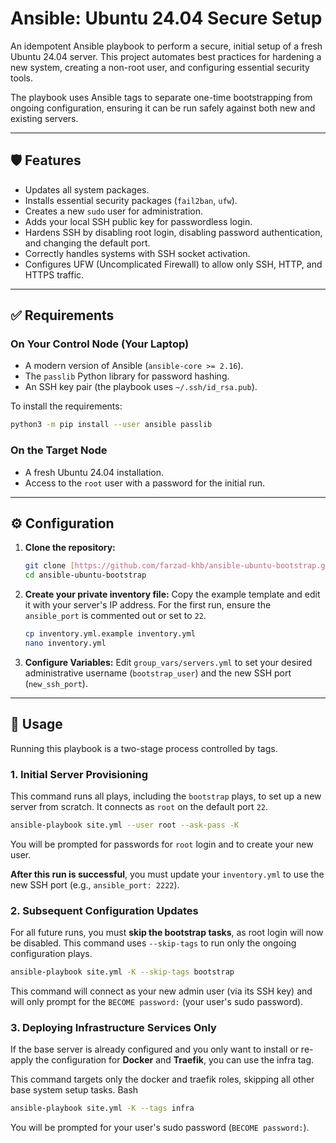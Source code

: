 # Ansible: Ubuntu 24.04 Secure Setup

An idempotent Ansible playbook to perform a secure, initial setup of a fresh Ubuntu 24.04 server. This project automates best practices for hardening a new system, creating a non-root user, and configuring essential security tools.

The playbook uses Ansible tags to separate one-time bootstrapping from ongoing configuration, ensuring it can be run safely against both new and existing servers.

---

## 🛡️ Features

* Updates all system packages.
* Installs essential security packages (`fail2ban`, `ufw`).
* Creates a new `sudo` user for administration.
* Adds your local SSH public key for passwordless login.
* Hardens SSH by disabling root login, disabling password authentication, and changing the default port.
* Correctly handles systems with SSH socket activation.
* Configures UFW (Uncomplicated Firewall) to allow only SSH, HTTP, and HTTPS traffic.

---

## ✅ Requirements

### On Your Control Node (Your Laptop)

* A modern version of Ansible (`ansible-core >= 2.16`).
* The `passlib` Python library for password hashing.
* An SSH key pair (the playbook uses `~/.ssh/id_rsa.pub`).

To install the requirements:

```bash
python3 -m pip install --user ansible passlib
```

### On the Target Node

* A fresh Ubuntu 24.04 installation.
* Access to the `root` user with a password for the initial run.

---

## ⚙️ Configuration

1. **Clone the repository:**

    ```bash
    git clone [https://github.com/farzad-khb/ansible-ubuntu-bootstrap.git](https://github.com/farzad-khb/ansible-ubuntu-bootstrap.git)
    cd ansible-ubuntu-bootstrap
    ```

2. **Create your private inventory file:**
    Copy the example template and edit it with your server's IP address. For the first run, ensure the `ansible_port` is commented out or set to `22`.

    ```bash
    cp inventory.yml.example inventory.yml
    nano inventory.yml
    ```

3. **Configure Variables:**
    Edit `group_vars/servers.yml` to set your desired administrative username (`bootstrap_user`) and the new SSH port (`new_ssh_port`).

---

## 🚀 Usage

Running this playbook is a two-stage process controlled by tags.

### 1. Initial Server Provisioning

This command runs all plays, including the `bootstrap` plays, to set up a new server from scratch. It connects as `root` on the default port `22`.

```bash
ansible-playbook site.yml --user root --ask-pass -K
```

You will be prompted for passwords for `root` login and to create your new user.

**After this run is successful**, you must update your `inventory.yml` to use the new SSH port (e.g., `ansible_port: 2222`).

### 2. Subsequent Configuration Updates

For all future runs, you must **skip the bootstrap tasks**, as root login will now be disabled. This command uses `--skip-tags` to run only the ongoing configuration plays.

```bash
ansible-playbook site.yml -K --skip-tags bootstrap
```

This command will connect as your new admin user (via its SSH key) and will only prompt for the `BECOME password:` (your user's sudo password).

### 3. Deploying Infrastructure Services Only

If the base server is already configured and you only want to install or re-apply the configuration for **Docker** and **Traefik**, you can use the infra tag.

This command targets only the docker and traefik roles, skipping all other base system setup tasks.
Bash

```bash
ansible-playbook site.yml -K --tags infra
```

You will be prompted for your user's sudo password (`BECOME password:`).